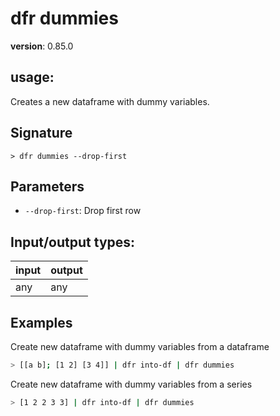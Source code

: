 # dfr dummies

**version**: 0.85.0

## **usage**:

Creates a new dataframe with dummy variables.

## Signature

`> dfr dummies --drop-first`

## Parameters

- `--drop-first`: Drop first row

## Input/output types:

| input | output |
| ----- | ------ |
| any   | any    |

## Examples

Create new dataframe with dummy variables from a dataframe

```bash
> [[a b]; [1 2] [3 4]] | dfr into-df | dfr dummies
```

Create new dataframe with dummy variables from a series

```bash
> [1 2 2 3 3] | dfr into-df | dfr dummies
```
